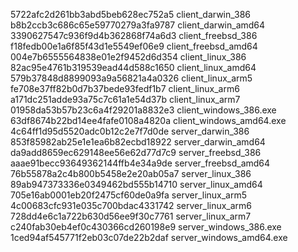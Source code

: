 5722afc2d261bb3abd5beb628ec752a5  client_darwin_386
b8b2ccb3c686c65e59770279a3fa9787  client_darwin_amd64
3390627547c936f9d4b362868f74a6d3  client_freebsd_386
f18fedb00e1a6f85f43d1e5549ef06e9  client_freebsd_amd64
004e7b6555564838e01e2f9452d6d354  client_linux_386
82ac95e4761b319539ead44d588c1650  client_linux_amd64
579b37848d8899093a9a56821a4a0326  client_linux_arm5
fe708e37ff82b0d7b37bede93fedf1b7  client_linux_arm6
a171dc251adde93a75c7c61a1e54d37b  client_linux_arm7
01958da53b57b23c6a4f29201a8832e3  client_windows_386.exe
63df8674b22bd14ee4fafe0108a4820a  client_windows_amd64.exe
4c64ff1d95d5520adc0b12c2e7f7d0de  server_darwin_386
853f85982ab25e1e1ea6b82ecbd18922  server_darwin_amd64
da9add8659ec629148ee56e62d77d7c9  server_freebsd_386
aaae91becc93649362144ffb4e34a9de  server_freebsd_amd64
76b55878a2c4b800b5458e2e20ab05a7  server_linux_386
89ab947373336e0349462bd555b14710  server_linux_amd64
705e16ab0001eb20f2475cf60de0a9fa  server_linux_arm5
4c00683cfc931e035c700bdac4331742  server_linux_arm6
728dd4e6c1a722b630d56ee9f30c7761  server_linux_arm7
c240fab30eb4ef0c430366cd260198e9  server_windows_386.exe
1ced94af545771f2eb03c07de22b2daf  server_windows_amd64.exe
